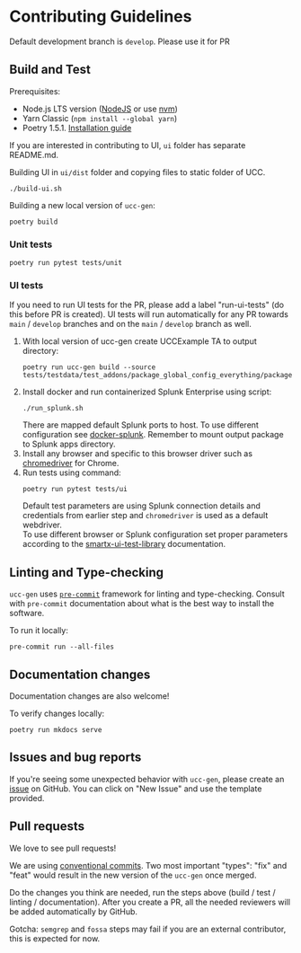 # Contributing Guidelines

Default development branch is `develop`. Please use it for PR

## Build and Test

Prerequisites:
- Node.js LTS version ([NodeJS](https://nodejs.org/en/download) or use [nvm](https://github.com/nvm-sh/nvm))
- Yarn Classic (`npm install --global yarn`)
- Poetry 1.5.1. [Installation guide](https://python-poetry.org/docs/#installing-with-the-official-installer)

If you are interested in contributing to UI, `ui` folder has separate README.md.

Building UI in `ui/dist` folder and copying files to static folder of UCC.
```
./build-ui.sh
```

Building a new local version of `ucc-gen`:

```
poetry build
```

### Unit tests

```
poetry run pytest tests/unit
```

### UI tests

If you need to run UI tests for the PR, please add a label "run-ui-tests" (do this before PR is created). 
UI tests will run automatically for any PR towards `main` / `develop` branches and on the `main` / `develop` branch as well. 

1. With local version of ucc-gen create UCCExample TA to output directory:
    ```
    poetry run ucc-gen build --source tests/testdata/test_addons/package_global_config_everything/package
    ```
2. Install docker and run containerized Splunk Enterprise using script:
    ```
    ./run_splunk.sh
    ```
   There are mapped default Splunk ports to host. To use different configuration see [docker-splunk](https://splunk.github.io/docker-splunk/). Remember to mount output package to Splunk apps directory.
3. Install any browser and specific to this browser driver such as [chromedriver](https://chromedriver.chromium.org/getting-started/) for Chrome.
4. Run tests using command:
    ```
    poetry run pytest tests/ui
    ```
   Default test parameters are using Splunk connection details and credentials from earlier step and `chromedriver` is used as a default webdriver.  
   To use different browser or Splunk configuration set proper parameters according to the [smartx-ui-test-library](https://addon-factory-smartx-ui-test-library.readthedocs.io/en/latest/how_to_use.html) documentation.

## Linting and Type-checking

`ucc-gen` uses [`pre-commit`](https://pre-commit.com) framework for linting and type-checking.
Consult with `pre-commit` documentation about what is the best way to install the software.

To run it locally:

```
pre-commit run --all-files
```

## Documentation changes

Documentation changes are also welcome!

To verify changes locally:

```
poetry run mkdocs serve
```

## Issues and bug reports

If you're seeing some unexpected behavior with `ucc-gen`, please create an [issue](https://github.com/splunk/addonfactory-ucc-generator/issues) on GitHub. You can click on "New Issue" and use the template provided.

## Pull requests

We love to see pull requests!

We are using [conventional commits](https://www.conventionalcommits.org/en/v1.0.0/).
Two most important "types": "fix" and "feat" would result in the new version of the `ucc-gen` once merged.

Do the changes you think are needed, run the steps above (build / test / linting / documentation).
After you create a PR, all the needed reviewers will be added automatically by GitHub.

Gotcha: `semgrep` and `fossa` steps may fail if you are an external contributor, this is expected for now.
